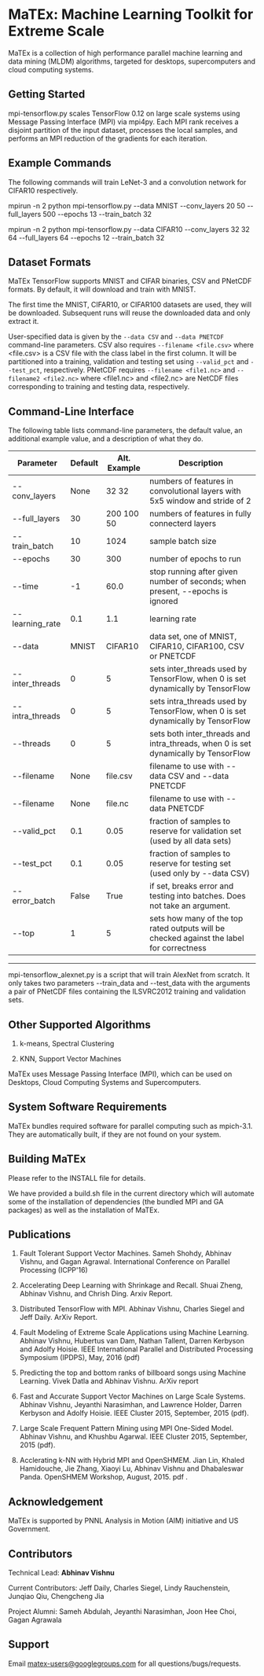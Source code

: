 MaTEx: Machine Learning Toolkit for Extreme Scale
=================================================

MaTEx is a collection of high performance parallel machine learning and
data mining (MLDM) algorithms, targeted for desktops, supercomputers
and cloud computing systems. 

Getting Started
---------------

mpi-tensorflow.py scales TensorFlow 0.12 on large scale systems using Message Passing Interface (MPI) via mpi4py.  Each MPI rank receives a disjoint partition of the input dataset, processes the local samples, and performs an MPI reduction of the gradients for each iteration.

Example Commands
----------------

The following commands will train LeNet-3 and a convolution network for CIFAR10 respectively.

mpirun -n 2 python mpi-tensorflow.py --data MNIST --conv_layers 20 50 --full_layers 500 --epochs 13 --train_batch 32

mpirun -n 2 python mpi-tensorflow.py --data CIFAR10 --conv_layers 32 32 64 --full_layers 64 --epochs 12 --train_batch 32

Dataset Formats
---------------

MaTEx TensorFlow supports MNIST and CIFAR binaries, CSV and PNetCDF formats.  By default, it will download and train with MNIST.

The first time the MNIST, CIFAR10, or CIFAR100 datasets are used, they will be downloaded.  Subsequent runs will reuse the downloaded data and only extract it.

User-specified data is given by the `--data CSV` and `--data PNETCDF` command-line parameters.  CSV also requires `--filename <file.csv>` where <file.csv> is a CSV file with the class label in the first column.  It will be partitioned into a training, validation and testing set using `--valid_pct` and `--test_pct`, respectively.  PNetCDF requires `--filename <file1.nc>` and `--filename2 <file2.nc>` where <file1.nc> and <file2.nc> are NetCDF files corresponding to training and testing data, respectively.

Command-Line Interface
----------------------

The following table lists command-line parameters, the default value, an additional example value, and a description of what they do.

Parameter       | Default | Alt. Example | Description
----------------| ------- | ------------ | -----------
--conv_layers   | None    | 32 32        | numbers of features in convolutional layers with 5x5 window and stride of 2
--full_layers   | 30      | 200 100 50   | numbers of features in fully connecterd layers
--train_batch   | 10      | 1024         | sample batch size
--epochs        | 30      | 300          | number of epochs to run
--time          | -1      | 60.0         | stop running after given number of seconds; when present, --epochs is ignored
--learning_rate | 0.1     | 1.1          | learning rate
--data          | MNIST   | CIFAR10      | data set, one of MNIST, CIFAR10, CIFAR100, CSV or PNETCDF
--inter_threads | 0       | 5            | sets inter_threads used by TensorFlow, when 0 is set dynamically by TensorFlow
--intra_threads | 0       | 5            | sets intra_threads used by TensorFlow, when 0 is set dynamically by TensorFlow
--threads       | 0       | 5            | sets both inter_threads and intra_threads, when 0 is set dynamically by TensorFlow
--filename      | None    | file.csv     | filename to use with --data CSV and --data PNETCDF
--filename      | None    | file.nc      | filename to use with --data PNETCDF
--valid_pct     | 0.1     | 0.05         | fraction of samples to reserve for validation set (used by all data sets)
--test_pct      | 0.1     | 0.05         | fraction of samples to reserve for testing set (used only by --data CSV)
--error_batch   | False   | True         | if set, breaks error and testing into batches.  Does not take an argument.
--top           | 1       | 5            | sets how many of the top rated outputs will be checked against the label for correctness

--------

mpi-tensorflow_alexnet.py is a script that will train AlexNet from scratch.  It only takes two parameters --train_data and --test_data with the arguments a pair of PNetCDF files containing the ILSVRC2012 training and validation sets.

Other Supported Algorithms
--------------------
1) k-means, Spectral Clustering

2) KNN, Support Vector Machines

MaTEx uses Message Passing Interface (MPI), which can be used on
Desktops, Cloud Computing Systems and Supercomputers.

System Software Requirements
-----------------------------
MaTEx bundles required software for parallel computing such as
mpich-3.1. They are automatically built, if they are not found on your system. 

Building MaTEx
--------------
Please refer to the INSTALL file for details.

We have provided a build.sh file in the current directory which will
automate some of the installation of dependencies (the bundled MPI and
GA packages) as well as the installation of MaTEx. 

Publications
------------
1) Fault Tolerant Support Vector Machines. Sameh Shohdy, Abhinav Vishnu, and
Gagan Agrawal. International Conference on Parallel Processing (ICPP'16)

2) Accelerating Deep Learning with Shrinkage and Recall. Shuai Zheng,
Abhinav Vishnu, and Chrish Ding. Arxiv Report.

3) Distributed TensorFlow with MPI. Abhinav Vishnu, Charles Siegel and Jeff
Daily. ArXiv Report.

4) Fault Modeling of Extreme Scale Applications using Machine Learning.
Abhinav Vishnu, Hubertus van Dam, Nathan Tallent, Darren Kerbyson and
Adolfy Hoisie. IEEE International Parallel and Distributed Processing
Symposium (IPDPS), May, 2016 (pdf)

5) Predicting the top and bottom ranks of billboard songs using Machine
Learning. Vivek Datla and Abhinav Vishnu. ArXiv report

6) Fast and Accurate Support Vector Machines on Large Scale Systems.
Abhinav Vishnu, Jeyanthi Narasimhan, and Lawrence Holder, Darren
Kerbyson and Adolfy Hoisie. IEEE Cluster 2015, September, 2015 (pdf).

7) Large Scale Frequent Pattern Mining using MPI One-Sided Model. Abhinav
Vishnu, and Khushbu Agarwal. IEEE Cluster 2015, September, 2015 (pdf).

8) Acclerating k-NN with Hybrid MPI and OpenSHMEM. Jian Lin, Khaled
Hamidouche, Jie Zhang, Xiaoyi Lu, Abhinav Vishnu and Dhabaleswar Panda.
OpenSHMEM Workshop, August, 2015. pdf .

Acknowledgement
---------------

MaTEx is supported by PNNL Analysis in Motion (AIM) initiative and US
Government.


Contributors
------------

Technical Lead: **Abhinav Vishnu**

Current Contributors: Jeff Daily, Charles Siegel, Lindy Rauchenstein,
Junqiao Qiu, Chengcheng Jia

Project Alumni: Sameh Abdulah, Jeyanthi Narasimhan, Joon Hee Choi, Gagan
Agrawala

Support
-------
Email matex-users@googlegroups.com for all questions/bugs/requests.
